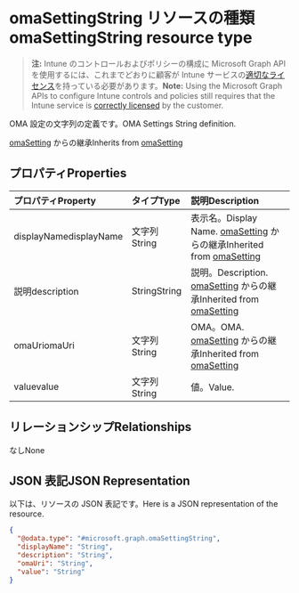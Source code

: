 # <a name="omasettingstring-resource-type"></a><span data-ttu-id="0c666-101">omaSettingString リソースの種類</span><span class="sxs-lookup"><span data-stu-id="0c666-101">omaSettingString resource type</span></span>

> <span data-ttu-id="0c666-102">**注:** Intune のコントロールおよびポリシーの構成に Microsoft Graph API を使用するには、これまでどおりに顧客が Intune サービスの[適切なライセンス](https://go.microsoft.com/fwlink/?linkid=839381)を持っている必要があります。</span><span class="sxs-lookup"><span data-stu-id="0c666-102">**Note:** Using the Microsoft Graph APIs to configure Intune controls and policies still requires that the Intune service is [correctly licensed](https://go.microsoft.com/fwlink/?linkid=839381) by the customer.</span></span>

<span data-ttu-id="0c666-103">OMA 設定の文字列の定義です。</span><span class="sxs-lookup"><span data-stu-id="0c666-103">OMA Settings String definition.</span></span>

<span data-ttu-id="0c666-104">[omaSetting](../resources/intune_deviceconfig_omasetting.md) からの継承</span><span class="sxs-lookup"><span data-stu-id="0c666-104">Inherits from [omaSetting](../resources/intune_deviceconfig_omasetting.md)</span></span>

## <a name="properties"></a><span data-ttu-id="0c666-105">プロパティ</span><span class="sxs-lookup"><span data-stu-id="0c666-105">Properties</span></span>
|<span data-ttu-id="0c666-106">プロパティ</span><span class="sxs-lookup"><span data-stu-id="0c666-106">Property</span></span>|<span data-ttu-id="0c666-107">タイプ</span><span class="sxs-lookup"><span data-stu-id="0c666-107">Type</span></span>|<span data-ttu-id="0c666-108">説明</span><span class="sxs-lookup"><span data-stu-id="0c666-108">Description</span></span>|
|:---|:---|:---|
|<span data-ttu-id="0c666-109">displayName</span><span class="sxs-lookup"><span data-stu-id="0c666-109">displayName</span></span>|<span data-ttu-id="0c666-110">文字列</span><span class="sxs-lookup"><span data-stu-id="0c666-110">String</span></span>|<span data-ttu-id="0c666-111">表示名。</span><span class="sxs-lookup"><span data-stu-id="0c666-111">Display Name.</span></span> <span data-ttu-id="0c666-112">[omaSetting](../resources/intune_deviceconfig_omasetting.md) からの継承</span><span class="sxs-lookup"><span data-stu-id="0c666-112">Inherited from [omaSetting](../resources/intune_deviceconfig_omasetting.md)</span></span>|
|<span data-ttu-id="0c666-113">説明</span><span class="sxs-lookup"><span data-stu-id="0c666-113">description</span></span>|<span data-ttu-id="0c666-114">String</span><span class="sxs-lookup"><span data-stu-id="0c666-114">String</span></span>|<span data-ttu-id="0c666-115">説明。</span><span class="sxs-lookup"><span data-stu-id="0c666-115">Description.</span></span> <span data-ttu-id="0c666-116">[omaSetting](../resources/intune_deviceconfig_omasetting.md) からの継承</span><span class="sxs-lookup"><span data-stu-id="0c666-116">Inherited from [omaSetting](../resources/intune_deviceconfig_omasetting.md)</span></span>|
|<span data-ttu-id="0c666-117">omaUri</span><span class="sxs-lookup"><span data-stu-id="0c666-117">omaUri</span></span>|<span data-ttu-id="0c666-118">文字列</span><span class="sxs-lookup"><span data-stu-id="0c666-118">String</span></span>|<span data-ttu-id="0c666-119">OMA。</span><span class="sxs-lookup"><span data-stu-id="0c666-119">OMA.</span></span> <span data-ttu-id="0c666-120">[omaSetting](../resources/intune_deviceconfig_omasetting.md) からの継承</span><span class="sxs-lookup"><span data-stu-id="0c666-120">Inherited from [omaSetting](../resources/intune_deviceconfig_omasetting.md)</span></span>|
|<span data-ttu-id="0c666-121">value</span><span class="sxs-lookup"><span data-stu-id="0c666-121">value</span></span>|<span data-ttu-id="0c666-122">文字列</span><span class="sxs-lookup"><span data-stu-id="0c666-122">String</span></span>|<span data-ttu-id="0c666-123">値。</span><span class="sxs-lookup"><span data-stu-id="0c666-123">Value.</span></span>|

## <a name="relationships"></a><span data-ttu-id="0c666-124">リレーションシップ</span><span class="sxs-lookup"><span data-stu-id="0c666-124">Relationships</span></span>
<span data-ttu-id="0c666-125">なし</span><span class="sxs-lookup"><span data-stu-id="0c666-125">None</span></span>
## <a name="json-representation"></a><span data-ttu-id="0c666-126">JSON 表記</span><span class="sxs-lookup"><span data-stu-id="0c666-126">JSON Representation</span></span>
<span data-ttu-id="0c666-127">以下は、リソースの JSON 表記です。</span><span class="sxs-lookup"><span data-stu-id="0c666-127">Here is a JSON representation of the resource.</span></span>
<!--{
  "blockType": "resource",
  "baseType": "microsoft.graph.omaSetting",
  "@odata.type": "microsoft.graph.omaSettingString"
}-->
``` json
{
  "@odata.type": "#microsoft.graph.omaSettingString",
  "displayName": "String",
  "description": "String",
  "omaUri": "String",
  "value": "String"
}
```



